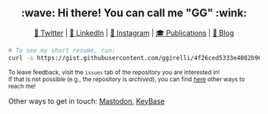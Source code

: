 <h2 align="center">:wave: Hi there! You can call me "GG" :wink:</h2>
<p align="center">
  <!-- replace emojis+text with svgs --> 
  <a style="border-radius: 50%;" href="https://twitter.com/GirelliGabriele" target="_blank" title="GirelliGabriele">🐥 Twitter</a> |
  <a style="border-radius: 50%;" href="https://www.linkedin.com/in/ggirelli" target="_blank" title="ggirelli">👔 LinkedIn</a> |
  <a style="border-radius: 50%;" href="https://www.instagram.com/ggirelli" target="_blank" title="ggirelli">🎨 Instagram</a> |
  <a style="border-radius: 50%;" href="https://scholar.google.se/citations?user=doYZ7JgAAAAJ" target="_blank" title="Google Scholar">🎓 Publications</a> |
  <a style="border-radius: 50%;" href="https://ggirelli.info/blog/" target="_blank" title="Filopoe">🚀 Blog</a>
</p>

```bash
# To see my short resume, run:
curl -s https://gist.githubusercontent.com/ggirelli/4f26ced5333e4082b969b56923426125/raw/ | python3
```

<p><small>
 To leave feedback, visit the <code>issues</code> tab of the repository you are interested in!<br/>
 If that is not possible (e.g., the repository is <i>archived</i>), you can find <a href="https://ggirelli.info" target="_blank", title="Infosite">here</a> other ways to reach me!
</small></p>

Other ways to get in touch: <a rel="me" href="https://genomic.social/@ggirelli">Mastodon</a>, <a rel="me" href="https://keybase.io/gggirelli">KeyBase</a>
